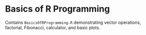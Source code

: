 # Basics of R Programming

Contains `BasicsOfRProgramming.R` demonstrating vector operations, factorial, Fibonacci, calculator, and basic plots.